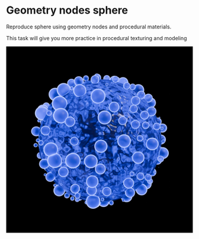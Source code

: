# Geometry nodes sphere

Reproduce sphere using geometry nodes and procedural materials.

This task will give you more practice in procedural texturing and modeling 

![geonodes_sphere](/curriculum/reproduce/5_procedural/genodes_sphere.jpg)
